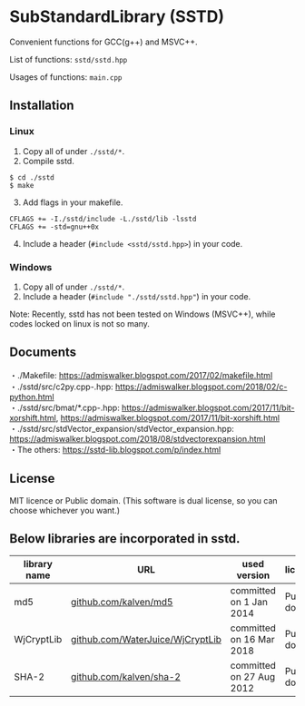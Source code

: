 # SubStandardLibrary (SSTD)

Convenient functions for GCC(g++) and MSVC++.

List of functions: `sstd/sstd.hpp` 

Usages of functions: `main.cpp` 

## Installation
### Linux 
1. Copy all of under `./sstd/*`. 
2. Compile sstd.
```
$ cd ./sstd
$ make
```
3. Add flags in your makefile.
```
CFLAGS += -I./sstd/include -L./sstd/lib -lsstd
CFLAGS += -std=gnu++0x
```
4. Include a header (`#include <sstd/sstd.hpp>`) in your code.

### Windows 
1. Copy all of under `./sstd/*`. 
2. Include a header (`#include "./sstd/sstd.hpp"`) in your code.

Note: Recently, sstd has not been tested on Windows (MSVC++), while codes locked on linux is not so many.

## Documents
・./Makefile: https://admiswalker.blogspot.com/2017/02/makefile.html  
・./sstd/src/c2py.cpp-.hpp: https://admiswalker.blogspot.com/2018/02/c-python.html  
・./sstd/src/bmat/*.cpp-.hpp: https://admiswalker.blogspot.com/2017/11/bit-xorshift.html, https://admiswalker.blogspot.com/2017/11/bit-xorshift.html  
・./sstd/src/stdVector_expansion/stdVector_expansion.hpp: https://admiswalker.blogspot.com/2018/08/stdvectorexpansion.html  
・The others: https://sstd-lib.blogspot.com/p/index.html  

## License
MIT licence or Public domain.
(This software is dual license, so you can choose whichever you want.)

## Below libraries are incorporated in sstd.

library name    | URL | used version | license | intended use
--------------------- | ---- | -------- | -------------------------------- | ----
md5 | [github.com/kalven/md5](https://github.com/kalven/md5 ) | committed on 1 Jan 2014 | Public domain | MD5 calculation
WjCryptLib | [github.com/WaterJuice/WjCryptLib](https://github.com/WaterJuice/WjCryptLib) | committed on 16 Mar 2018 | Public domain | SHA-1 calculation
SHA-2 | [github.com/kalven/sha-2](github.com/kalven/sha-2) | committed on 27 Aug 2012 | Public domain | SHA-2 calculation




